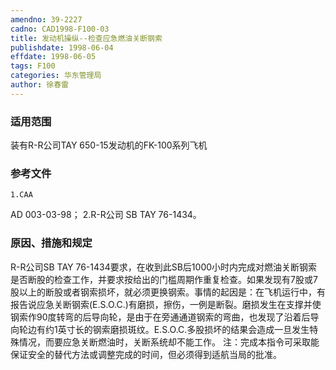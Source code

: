 ```yaml
---
amendno: 39-2227
cadno: CAD1998-F100-03
title: 发动机操纵--检查应急燃油关断钢索
publishdate: 1998-06-04
effdate: 1998-06-05
tags: F100
categories: 华东管理局
author: 徐春雷
---
```


### 适用范围 
装有R-R公司TAY 650-15发动机的FK-100系列飞机

### 参考文件
    1.CAA 
AD 003-03-98；
    2.R-R公司 SB TAY 76-1434。


### 原因、措施和规定 
R-R公司SB TAY 76-1434要求，在收到此SB后1000小时内完成对燃油关断钢索是否断股的检查工作，并要求按给出的门槛周期作重复检查。如果发现有7股或7股以上的断股或者钢索损坏，就必须更换钢索。事情的起因是：在飞机运行中，有报告说应急关断钢索(E.S.O.C.)有磨损，擦伤，一例是断裂。磨损发生在支撑并使钢索作90度转弯的后导向轮，是由于在旁通通道钢索的弯曲，也发现了沿着后导向轮边有约1英寸长的钢索磨损斑纹。E.S.O.C.多股损坏的结果会造成一旦发生特殊情况，而要应急关断燃油时，关断系统却不能工作。
    注：完成本指令可采取能保证安全的替代方法或调整完成的时间，但必须得到适航当局的批准。
